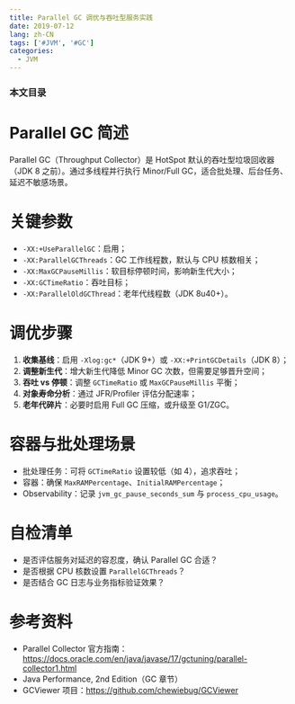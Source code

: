 ```yaml
---
title: Parallel GC 调优与吞吐型服务实践
date: 2019-07-12
lang: zh-CN
tags: ['#JVM', '#GC']
categories:
  - JVM
---
```


### 本文目录
<!-- toc -->

# Parallel GC 简述
Parallel GC（Throughput Collector）是 HotSpot 默认的吞吐型垃圾回收器（JDK 8 之前）。通过多线程并行执行 Minor/Full GC，适合批处理、后台任务、延迟不敏感场景。

# 关键参数
- `-XX:+UseParallelGC`：启用；
- `-XX:ParallelGCThreads`：GC 工作线程数，默认与 CPU 核数相关；
- `-XX:MaxGCPauseMillis`：软目标停顿时间，影响新生代大小；
- `-XX:GCTimeRatio`：吞吐目标；
- `-XX:ParallelOldGCThread`：老年代线程数（JDK 8u40+）。

# 调优步骤
1. **收集基线**：启用 `-Xlog:gc*`（JDK 9+）或 `-XX:+PrintGCDetails`（JDK 8）；
2. **调整新生代**：增大新生代降低 Minor GC 次数，但需要足够晋升空间；
3. **吞吐 vs 停顿**：调整 `GCTimeRatio` 或 `MaxGCPauseMillis` 平衡；
4. **对象寿命分析**：通过 JFR/Profiler 评估分配速率；
5. **老年代碎片**：必要时启用 Full GC 压缩，或升级至 G1/ZGC。

# 容器与批处理场景
- 批处理任务：可将 `GCTimeRatio` 设置较低（如 4），追求吞吐；
- 容器：确保 `MaxRAMPercentage`、`InitialRAMPercentage`；
- Observability：记录 `jvm_gc_pause_seconds_sum` 与 `process_cpu_usage`。

# 自检清单
- 是否评估服务对延迟的容忍度，确认 Parallel GC 合适？
- 是否根据 CPU 核数设置 `ParallelGCThreads`？
- 是否结合 GC 日志与业务指标验证效果？

# 参考资料
- Parallel Collector 官方指南：https://docs.oracle.com/en/java/javase/17/gctuning/parallel-collector1.html
- Java Performance, 2nd Edition（GC 章节）
- GCViewer 项目：https://github.com/chewiebug/GCViewer
